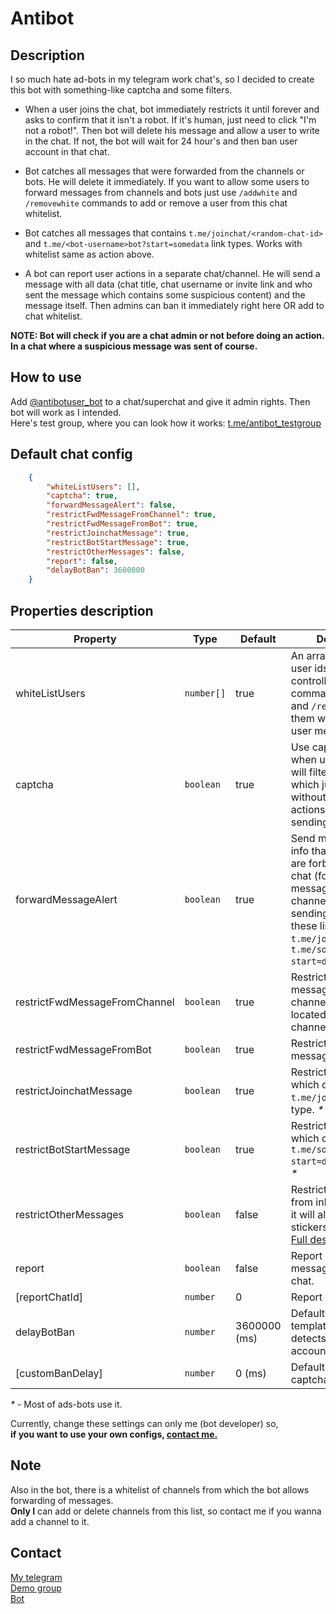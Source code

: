 # Antibot

## Description

I so much hate ad-bots in my telegram work chat's, so I decided to create this bot with something-like captcha and some filters.  

- When a user joins the chat, bot immediately restricts it until forever and asks to confirm that it isn't a robot. If it's human, just need to click "I'm not a robot!". Then bot will delete his message and allow a user to write in the chat. If not, the bot will wait for 24 hour's and then ban user account in that chat.  

- Bot catches all messages that were forwarded from the channels or bots. He will delete it immediately. If you want to allow some users to forward messages from channels and bots just use `/addwhite` and `/removewhite` commands to add or remove a user from this chat whitelist.

- Bot catches all messages that contains `t.me/joinchat/<random-chat-id>` and `t.me/<bot-username>bot?start=somedata` link types. Works with whitelist same as action above.

- A bot can report user actions in a separate chat/channel. He will send a message with all data (chat title, chat username or invite link and who sent the message which contains some suspicious content) and the message itself. Then admins can ban it immediately right here OR add to chat whitelist.  

**NOTE: Bot will check if you are a chat admin or not before doing an action. In a chat where a suspicious message was sent of course.**  

## How to use

Add [@antibotuser_bot](https://t.me/antibotuser_bot) to a chat/superchat and give it admin rights. Then bot will work as I intended.  
Here's test group, where you can look how it works: [t.me/antibot_testgroup](https://t.me/antibot_testgroup)

## Default chat config

```json
    {
        "whiteListUsers": [],
        "captcha": true,
        "forwardMessageAlert": false,
        "restrictFwdMessageFromChannel": true,
        "restrictFwdMessageFromBot": true,
        "restrictJoinchatMessage": true,
        "restrictBotStartMessage": true,
        "restrictOtherMessages": false,
        "report": false,
        "delayBotBan": 3600000
    }
```

## Properties description

| Property | Type | Default | Description |  
| - | - | - | - |
| whiteListUsers | `number[]` | true |An array of whitelisted user ids. Can be controlled with commands `/addwhite` and `/removewhite` (Use them with *reply* on user message). |  
| captcha | `boolean` | true | Use captcha feature when user join chat. (It will filter these bots which just join chat without any other actions except sending ads.) |
| forwardMessageAlert | `boolean` | true | Send message with info that some actions are forbidden in this chat (forwarding message from channel, from bot or sending message with these links type: `t.me/joinchat` and `t.me/somebotusername?start=data`) |
| restrictFwdMessageFromChannel | `boolean` | true | Restrict forwarding message from channels which not located in white channels list. _*_|
| restrictFwdMessageFromBot | `boolean` | true | Restrict forwarding message from bots. |
| restrictJoinchatMessage | `boolean` | true | Restrict messages which contains `t.me/joinchat` links type. _*_ |
| restrictBotStartMessage | `boolean` | true | Restrict messages which contains `t.me/somebotusername?start=data` links type. _*_ |
| restrictOtherMessages | `boolean` | false | Restrict messages from inline bots. (Yes, it will also disable gifs, stickers and games. [Full description](https://core.telegram.org/bots/api#restrictchatmember).) |
| report | `boolean` | false | Report suspicious messages to report chat. |
| [reportChatId] | `number` | 0 | Report chat id |
| delayBotBan | `number` | 3600000 (ms) | Default ban delay if template detector detects bot-like account. |
| [customBanDelay] | `number` | 0 (ms) | Default ban delay for captcha. |

_*_ - Most of ads-bots use it.

Currently, change these settings can only me (bot developer) so,  
**if you want to use your own configs, [contact me.](#contact)**

## Note

Also in the bot, there is a whitelist of channels from which the bot allows forwarding of messages.  
**Only I** can add or delete channels from this list, so contact me if you wanna add a channel to it.

## Contact

[My telegram](https://t.me/ejnshtein)  
[Demo group](https://t.me/antibot_testgroup)  
[Bot](https://t.me/antibotuser_bot)
